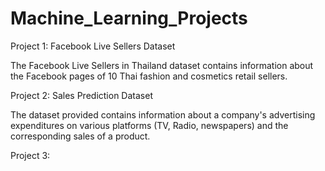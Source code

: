 # Machine_Learning_Projects
Project 1: Facebook Live Sellers Dataset

The Facebook Live Sellers in Thailand dataset contains information about the Facebook pages of 10 Thai fashion and cosmetics retail sellers.

Project 2: Sales Prediction Dataset

The dataset provided contains information about a company's advertising expenditures on various platforms (TV, Radio, newspapers) and the corresponding sales of a product.

Project 3: 
